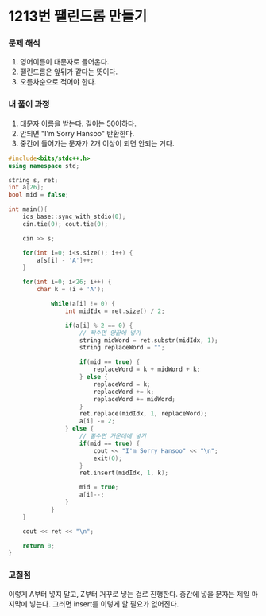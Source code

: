 # 1213번 팰린드롬 만들기

### 문제 해석

1. 영어이름이 대문자로 들어온다.
2. 팰린드롬은 앞뒤가 같다는 뜻이다.
3. 오름차순으로 적어야 한다.

### 내 풀이 과정

1. 대문자 이름을 받는다. 길이는 50이하다.
2. 안되면 "I'm Sorry Hansoo" 반환한다.
3. 중간에 들어가는 문자가 2개 이상이 되면 안되는 거다.

```c++
#include<bits/stdc++.h>
using namespace std;

string s, ret;
int a[26];
bool mid = false;

int main(){
    ios_base::sync_with_stdio(0);
    cin.tie(0); cout.tie(0);

    cin >> s;

    for(int i=0; i<s.size(); i++) {
        a[s[i] - 'A']++;
    }

    for(int i=0; i<26; i++) {
        char k = (i + 'A');

            while(a[i] != 0) {
                int midIdx = ret.size() / 2;

                if(a[i] % 2 == 0) {
                    // 짝수면 양끝에 넣기
                    string midWord = ret.substr(midIdx, 1);
                    string replaceWord = "";

                    if(mid == true) {
                        replaceWord = k + midWord + k;
                    } else {
                        replaceWord = k;
                        replaceWord += k;
                        replaceWord += midWord;
                    }
                    ret.replace(midIdx, 1, replaceWord);
                    a[i] -= 2;
                } else {
                    // 홀수면 가운데에 넣기
                    if(mid == true) {
                        cout << "I'm Sorry Hansoo" << "\n";
                        exit(0);
                    }
                    ret.insert(midIdx, 1, k);

                    mid = true;
                    a[i]--;
                }
            }
    }

    cout << ret << "\n";

    return 0;
}
```

### 고칠점

이렇게 A부터 넣지 말고, Z부터 거꾸로 넣는 걸로 진행한다.
중간에 넣을 문자는 제일 마지막에 넣는다.
그러면 insert를 이렇게 할 필요가 없어진다.
